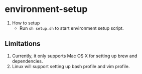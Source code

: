 # environment-setup
1. How to setup
    * Run `sh setup.sh` to start environment setup script.

## Limitations
1. Currently, it only supports Mac OS X for setting up brew and dependencies.
2. Linux will support setting up bash profile and vim profile.
